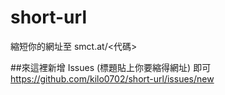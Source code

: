 # short-url
縮短你的網址至  smct.at/<代碼>

##來這裡新增 Issues (標題貼上你要縮得網址) 即可
https://github.com/kilo0702/short-url/issues/new
